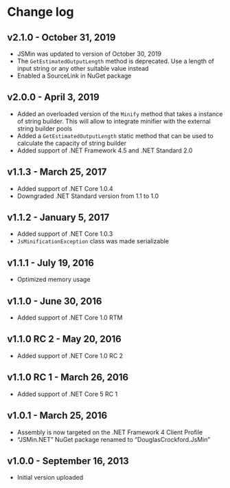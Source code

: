 Change log
==========

## v2.1.0 - October 31, 2019
 * JSMin was updated to version of October 30, 2019
 * The `GetEstimatedOutputLength` method is deprecated. Use a length of input string or any other suitable value instead
 * Enabled a SourceLink in NuGet package

## v2.0.0 - April 3, 2019
 * Added an overloaded version of the `Minify` method that takes a instance of string builder. This will allow to integrate minifier with the external string builder pools
 * Added a `GetEstimatedOutputLength` static method that can be used to calculate the capacity of string builder
 * Added support of .NET Framework 4.5 and .NET Standard 2.0

## v1.1.3 - March 25, 2017
 * Added support of .NET Core 1.0.4
 * Downgraded .NET Standard version from 1.1 to 1.0

## v1.1.2 - January 5, 2017
 * Added support of .NET Core 1.0.3
 * `JsMinificationException` class was made serializable

## v1.1.1 - July 19, 2016
 * Optimized memory usage

## v1.1.0 - June 30, 2016
 * Added support of .NET Core 1.0 RTM

## v1.1.0 RC 2 - May 20, 2016
 * Added support of .NET Core 1.0 RC 2

## v1.1.0 RC 1 - March 26, 2016
 * Added support of .NET Core 5 RC 1

## v1.0.1 - March 25, 2016
 * Assembly is now targeted on the .NET Framework 4 Client Profile
 * “JSMin.NET” NuGet package renamed to “DouglasCrockford.JsMin”

## v1.0.0 - September 16, 2013
 * Initial version uploaded